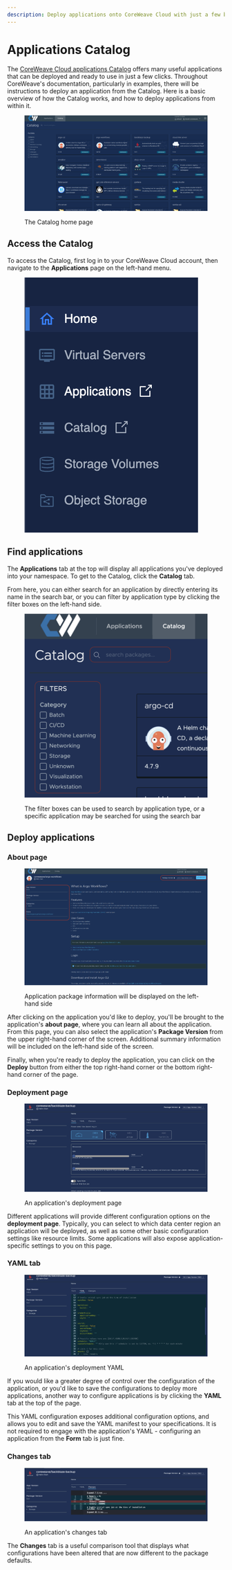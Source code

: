 ```yaml
---
description: Deploy applications onto CoreWeave Cloud with just a few button clicks
---
```


# Applications Catalog

The [CoreWeave Cloud applications Catalog](https://apps.coreweave.com) offers many useful applications that can be deployed and ready to use in just a few clicks. Throughout CoreWeave's documentation, particularly in examples, there will be instructions to deploy an application from the Catalog. Here is a basic overview of how the Catalog works, and how to deploy applications from within it.

<figure><img src="../.gitbook/assets/image (24) (2).png" alt="Screenshot: The Catalog home page"><figcaption><p>The Catalog home page</p></figcaption></figure>

## Access the Catalog

To access the Catalog, first log in to your CoreWeave Cloud account, then navigate to the **Applications** page on the left-hand menu.

<figure><img src="../.gitbook/assets/image (10) (2) (2) (1).png" alt=""><figcaption></figcaption></figure>

## Find applications

The **Applications** tab at the top will display all applications you've deployed into your namespace. To get to the Catalog, click the **Catalog** tab.

From here, you can either search for an application by directly entering its name in the search bar, or you can filter by application type by clicking the filter boxes on the left-hand side.

<figure><img src="../.gitbook/assets/image (19) (2).png" alt="Screenshot: The filter boxes can be used to search by application type, or a specific application may be searched for using the search bar"><figcaption><p>The filter boxes can be used to search by application type, or a specific application may be searched for using the search bar</p></figcaption></figure>

## Deploy applications

### About page

<figure><img src="../.gitbook/assets/image (21) (2).png" alt="Screenshot of application preview page"><figcaption><p>Application package information will be displayed on the left-hand side</p></figcaption></figure>

After clicking on the application you'd like to deploy, you'll be brought to the application's **about page**, where you can learn all about the application. From this page, you can also select the application's **Package Version** from the upper right-hand corner of the screen. Additional summary information will be included on the left-hand side of the screen.

Finally, when you're ready to deploy the application, you can click on the **Deploy** button from either the top right-hand corner or the bottom right-hand corner of the page.

### Deployment page

<figure><img src="../.gitbook/assets/image (12) (3).png" alt=""><figcaption><p>An application's deployment page</p></figcaption></figure>

Different applications will provide different configuration options on the **deployment page**. Typically, you can select to which data center region an application will be deployed, as well as some other basic configuration settings like resource limits. Some applications will also expose application-specific settings to you on this page.

### YAML tab

<figure><img src="../.gitbook/assets/image (20) (2).png" alt=""><figcaption><p>An application's deployment YAML</p></figcaption></figure>

If you would like a greater degree of control over the configuration of the application, or you'd like to save the configurations to deploy more applications, another way to configure applications is by clicking the **YAML** tab at the top of the page.

This YAML configuration exposes additional configuration options, and allows you to edit and save the YAML manifest to your specifications. It is not required to engage with the application's YAML - configuring an application from the **Form** tab is just fine.

### Changes tab

<figure><img src="../.gitbook/assets/image (22) (2).png" alt=""><figcaption><p>An application's changes tab</p></figcaption></figure>

The **Changes** tab is a useful comparison tool that displays what configurations have been altered that are now different to the package defaults.
